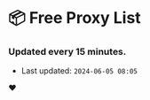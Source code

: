 # :package: Free Proxy List
### Updated every 15 minutes.

- Last updated: `2024-06-05 08:05`

:heart:
